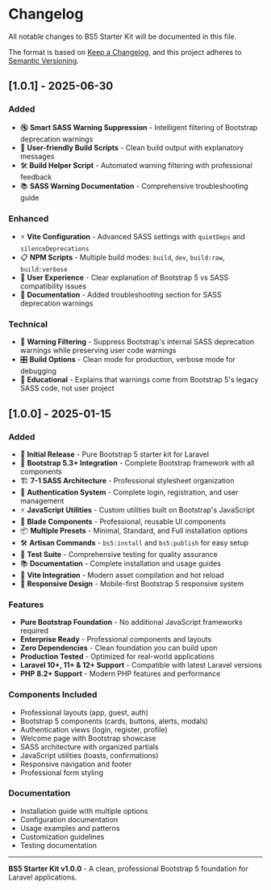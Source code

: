 # Changelog

All notable changes to BS5 Starter Kit will be documented in this file.

The format is based on [Keep a Changelog](https://keepachangelog.com/en/1.0.0/),
and this project adheres to [Semantic Versioning](https://semver.org/spec/v2.0.0.html).

## [1.0.1] - 2025-06-30

### Added
- 🔇 **Smart SASS Warning Suppression** - Intelligent filtering of Bootstrap deprecation warnings
- 🎯 **User-friendly Build Scripts** - Clean build output with explanatory messages
- 🛠️ **Build Helper Script** - Automated warning filtering with professional feedback
- 📚 **SASS Warning Documentation** - Comprehensive troubleshooting guide

### Enhanced
- ⚡ **Vite Configuration** - Advanced SASS settings with `quietDeps` and `silenceDeprecations`
- 📋 **NPM Scripts** - Multiple build modes: `build`, `dev`, `build:raw`, `build:verbose`
- 🎨 **User Experience** - Clear explanation of Bootstrap 5 vs SASS compatibility issues
- 📖 **Documentation** - Added troubleshooting section for SASS deprecation warnings

### Technical
- 🔧 **Warning Filtering** - Suppress Bootstrap's internal SASS deprecation warnings while preserving user code warnings
- 🎛️ **Build Options** - Clean mode for production, verbose mode for debugging
- 📝 **Educational** - Explains that warnings come from Bootstrap 5's legacy SASS code, not user project

## [1.0.0] - 2025-01-15

### Added
- 🎉 **Initial Release** - Pure Bootstrap 5 starter kit for Laravel
- 🎨 **Bootstrap 5.3+ Integration** - Complete Bootstrap framework with all components
- 🏗️ **7-1 SASS Architecture** - Professional stylesheet organization
- 🔐 **Authentication System** - Complete login, registration, and user management
- ⚡ **JavaScript Utilities** - Custom utilities built on Bootstrap's JavaScript
- 🧩 **Blade Components** - Professional, reusable UI components
- 📦 **Multiple Presets** - Minimal, Standard, and Full installation options
- 🛠️ **Artisan Commands** - `bs5:install` and `bs5:publish` for easy setup
- 🧪 **Test Suite** - Comprehensive testing for quality assurance
- 📚 **Documentation** - Complete installation and usage guides
- 🎯 **Vite Integration** - Modern asset compilation and hot reload
- 🎨 **Responsive Design** - Mobile-first Bootstrap 5 responsive system

### Features
- **Pure Bootstrap Foundation** - No additional JavaScript frameworks required
- **Enterprise Ready** - Professional components and layouts
- **Zero Dependencies** - Clean foundation you can build upon
- **Production Tested** - Optimized for real-world applications
- **Laravel 10+, 11+ & 12+ Support** - Compatible with latest Laravel versions
- **PHP 8.2+ Support** - Modern PHP features and performance

### Components Included
- Professional layouts (app, guest, auth)
- Bootstrap 5 components (cards, buttons, alerts, modals)
- Authentication views (login, register, profile)
- Welcome page with Bootstrap showcase
- SASS architecture with organized partials
- JavaScript utilities (toasts, confirmations)
- Responsive navigation and footer
- Professional form styling

### Documentation
- Installation guide with multiple options
- Configuration documentation
- Usage examples and patterns
- Customization guidelines
- Testing documentation

---

**BS5 Starter Kit v1.0.0** - A clean, professional Bootstrap 5 foundation for Laravel applications.
